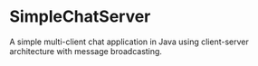 # SimpleChatServer
A simple multi-client chat application in Java using client-server architecture with message broadcasting.
